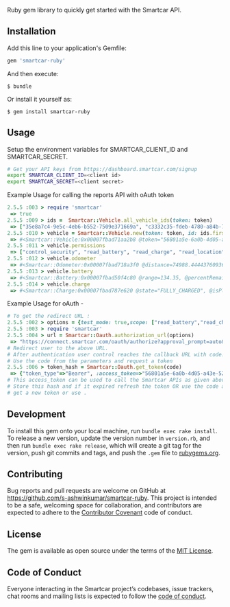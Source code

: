 

Ruby gem library to quickly get started with the Smartcar API.

## Installation

Add this line to your application's Gemfile:

```ruby
gem 'smartcar-ruby'
```

And then execute:

    $ bundle

Or install it yourself as:

    $ gem install smartcar-ruby

## Usage

Setup the environment variables for SMARTCAR_CLIENT_ID and SMARTCAR_SECRET. 
```bash
# Get your API keys from https://dashboard.smartcar.com/signup
export SMARTCAR_CLIENT_ID=<client id>
export SMARTCAR_SECRET=<client secret>
``` 

Example Usage for calling the reports API with oAuth token
```ruby
2.5.5 :003 > require 'smartcar'
 => true
2.5.5 :009 > ids =  Smartcar::Vehicle.all_vehicle_ids(token: token)
 => ["35e8a7c4-9e5c-4eb6-b552-7509e371669a", "c3332c35-fdeb-4780-a84b-706b7364979a", "d10ad5cf-5469-467e-972e-90427981873f", "fab5a744-6488-40d8-a6dd-41f0a804d44f"]
2.5.5 :010 > vehicle = Smartcar::Vehicle.new(token: token, id: ids.first)
 => #<Smartcar::Vehicle:0x00007fbad71aa2b8 @token="56801a5e-6a0b-4d05-a43e-52a4d5e6648f", @id="35e8a7c4-9e5c-4eb6-b552-7509e371669a", @unit_system="imperial">
2.5.5 :011 > vehicle.permissions
 => ["control_security", "read_battery", "read_charge", "read_location", "read_odometer", "read_vehicle_info", "read_vin"]
2.5.5 :012 > vehicle.odometer
 => #<Smartcar::Odometer:0x00007fbad718a3f0 @distance=74988.44443760936>
2.5.5 :013 > vehicle.battery
 => #<Smartcar::Battery:0x00007fbad50f4c80 @range=134.35, @percentRemaining=0.02>
2.5.5 :014 > vehicle.charge
 => #<Smartcar::Charge:0x00007fbad787e620 @state="FULLY_CHARGED", @isPluggedIn=true>
```

Example Usage for oAuth -
```ruby
# To get the redirect URL :
2.5.5 :002 > options = {test_mode: true,scope: ["read_battery","read_charge","read_fuel","read_location","control_security","read_odometer","read_tires","read_vin","read_vehicle_info"]}
2.5.5 :003 > require 'smartcar'
2.5.5 :004 > url = Smartcar::Oauth.authorization_url(options)
 => "https://connect.smartcar.com/oauth/authorize?approval_prompt=auto&client_id=2715c6b2-eba8-4fda-85b1-8d849733a344&mode=test&redirect_uri=http%3A%2F%2Flocalhost%3A8000%2Fcallback&response_type=code&scope=read_battery+read_charge+read_fuel+read_location+control_security+read_odometer+read_tires+read_vin+read_vehicle_info"
# Redirect user to the above URL.
# After authentication user control reaches the callback URL with code.
# Use the code from the parameters and request a token
2.5.5 :006 > token_hash = Smartcar::Oauth.get_token(code)
 => {"token_type"=>"Bearer", :access_token=>"56801a5e-6a0b-4d05-a43e-52a4d5e6648f", :refresh_token=>"4f46e7e4-28c5-47b3-ba8d-7dcef73d05dd", :expires_at=>1577875279}
# This access_token can be used to call the Smartcar APIs as given above.
# Store this hash and if it expired refresh the token OR use the code again to
# get a new token or use .
```

## Development

To install this gem onto your local machine, run `bundle exec rake install`. To release a new version, update the version number in `version.rb`, and then run `bundle exec rake release`, which will create a git tag for the version, push git commits and tags, and push the `.gem` file to [rubygems.org](https://rubygems.org).

## Contributing

Bug reports and pull requests are welcome on GitHub at https://github.com/s-ashwinkumar/smartcar-ruby. This project is intended to be a safe, welcoming space for collaboration, and contributors are expected to adhere to the [Contributor Covenant](http://contributor-covenant.org) code of conduct.

## License

The gem is available as open source under the terms of the [MIT License](https://opensource.org/licenses/MIT).

## Code of Conduct

Everyone interacting in the Smartcar project’s codebases, issue trackers, chat rooms and mailing lists is expected to follow the [code of conduct](https://github.com/s-ashwinkumar/smartcar-ruby/blob/master/CODE_OF_CONDUCT.md).
